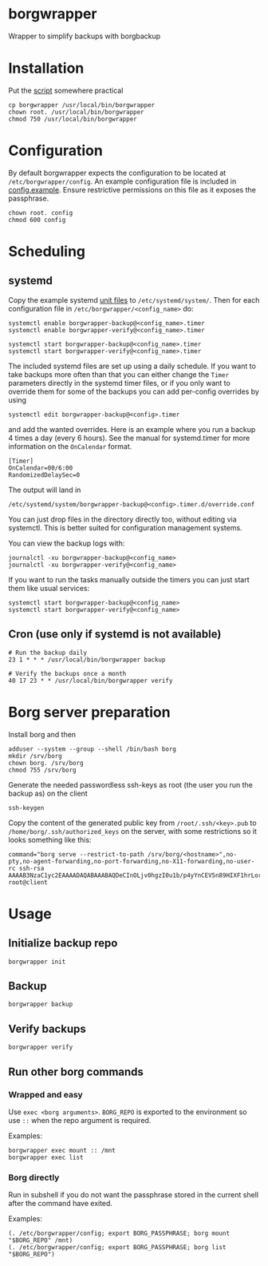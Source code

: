 # borgwrapper
Wrapper to simplify backups with borgbackup

# Installation
Put the [script](src/borgwrapper) somewhere practical

    cp borgwrapper /usr/local/bin/borgwrapper
    chown root. /usr/local/bin/borgwrapper
    chmod 750 /usr/local/bin/borgwrapper

# Configuration
By default borgwrapper expects the configuration to be located at `/etc/borgwrapper/config`.
An example configuration file is included in [config.example](src/config.example).
Ensure restrictive permissions on this file as it exposes the passphrase.

    chown root. config
    chmod 600 config

# Scheduling
## systemd
Copy the example systemd [unit files](systemd/) to `/etc/systemd/system/`. Then for each
configuration file in `/etc/borgwrapper/<config_name>` do:

    systemctl enable borgwrapper-backup@<config_name>.timer
    systemctl enable borgwrapper-verify@<config_name>.timer

    systemctl start borgwrapper-backup@<config_name>.timer
    systemctl start borgwrapper-verify@<config_name>.timer

The included systemd files are set up using a daily schedule. If you want to
take backups more often than that you can either change the `Timer` parameters
directly in the systemd timer files, or if you only want to override them for
some of the backups you can add per-config overrides by using

    systemctl edit borgwrapper-backup@<config>.timer

and add the wanted overrides. Here is an example where you run a backup 4 times
a day (every 6 hours). See the manual for systemd.timer for more information on
the `OnCalendar` format.

    [Timer]
    OnCalendar=00/6:00
    RandomizedDelaySec=0

The output will land in

    /etc/systemd/system/borgwrapper-backup@<config>.timer.d/override.conf

You can just drop files in the directory directly too, without editing via
systemctl. This is better suited for configuration management systems.

You can view the backup logs with:

    journalctl -xu borgwrapper-backup@<config_name>
    journalctl -xu borgwrapper-verify@<config_name>

If you want to run the tasks manually outside the timers you can just start them like usual
services:

    systemctl start borgwrapper-backup@<config_name>
    systemctl start borgwrapper-verify@<config_name>

## Cron (use only if systemd is not available)

    # Run the backup daily
    23 1 * * * /usr/local/bin/borgwrapper backup

    # Verify the backups once a month
    40 17 23 * * /usr/local/bin/borgwrapper verify

# Borg server preparation
Install borg and then

    adduser --system --group --shell /bin/bash borg
    mkdir /srv/borg
    chown borg. /srv/borg
    chmod 755 /srv/borg
Generate the needed passwordless ssh-keys as root (the user you run the backup as) on the client

    ssh-keygen
Copy the content of the generated public key from `/root/.ssh/<key>.pub` to `/home/borg/.ssh/authorized_keys` on the server, with
some restrictions so it looks something like this:

    command="borg serve --restrict-to-path /srv/borg/<hostname>",no-pty,no-agent-forwarding,no-port-forwarding,no-X11-forwarding,no-user-rc ssh-rsa AAAAB3NzaC1yc2EAAAADAQABAAABAQDeCInOLjv0hgzI0u1b/p4yYnCEV5n89HIXF1hrLor+ZQ7lSUii21tpn47Aw8RJJAjfDCwCdQ27MXjpzNelBf4KrlAiN1K3FcnGGIiE3XFNoj4LW7oAjzjFgOKC/ea/hXaCI6E8M/Pn5+MhdNN1ZsWNm/9Zp0+jza+l74DQgOE33XhSBjckUchqtBci7BqoCejy2lVvboFA231mSEpPValcKmG2qaNphAkCgAPjtDOx3V6DGQ8e7jfA2McQYxfju6HlpWPUx/li6VJhRa5huczfJ3J/sdfu123s/lgTW4rG5QNng1vt1FOIZ/TkaEsPt2wzD2Qxdwo70qVts3hrd+r root@client

# Usage
## Initialize backup repo

    borgwrapper init
## Backup

    borgwrapper backup
## Verify backups

    borgwrapper verify
## Run other borg commands
### Wrapped and easy
Use `exec <borg arguments>`. `BORG_REPO` is exported to the environment so use `::` when the repo
argument is required.

Examples:

    borgwrapper exec mount :: /mnt
    borgwrapper exec list
### Borg directly
Run in subshell if you do not want the passphrase stored in the current shell after the command have exited.

Examples:

    (. /etc/borgwrapper/config; export BORG_PASSPHRASE; borg mount "$BORG_REPO" /mnt)
    (. /etc/borgwrapper/config; export BORG_PASSPHRASE; borg list "$BORG_REPO")
